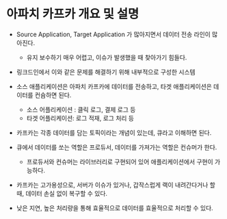 # 아파치 카프카 개요 및 설명

- Source Application, Target Application 가 많아지면서 데이터 전송 라인이 많아진다.
  - 유지 보수하기 매우 어렵고, 이슈가 발생했을 때 찾아가기 힘들다.
- 링크드인에서 이와 같은 문제를 해결하기 위해 내부적으로 구성한 시스템


- 소스 애플리케이션은 아파치 카프카에 데이터를 전송하고, 타겟 애플리케이션은 데이터를 컨슘하면 된다.
  - 소스 어플리케이션 : 클릭 로그, 결제 로그 등
  - 타겟 어플리케이션: 로그 적재, 로그 처리 등
- 카프카는 각종 데이터를 담는 토픽이라는 개념이 있는데, 큐라고 이해하면 된다.
- 큐에서 데이터를 쏘는 역할은 프로듀서, 데이터를 가져가는 역할은 컨슈머가 한다.
  - 프로듀서와 컨슈머는 라이브러리로 구현되어 있어 애플리케이션에서 구현이 가능하다.


- 카프카는 고가용성으로, 서버가 이슈가 있거나, 갑작스럽게 랙이 내려간다거나 할 때, 데이터 손실 없이 복구할 수 있다.
- 낮은 지연, 높은 처리량을 통해 효율적으로 데이터를 효율적으로 처리할 수 있다.